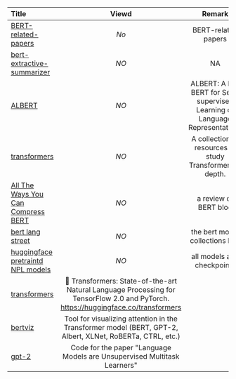 | Title | Viewd | Remark |
| :---- | :----: | :----: |
| [BERT-related-papers](https://github.com/tomohideshibata/BERT-related-papers) | *No* | BERT-related papers  |
| [bert-extractive-summarizer](https://github.com/dmmiller612/bert-extractive-summarizer) | *NO* |  NA  |
| [ALBERT](https://github.com/google-research/ALBERT) | *NO* | ALBERT: A Lite BERT for Self-supervised Learning of Language Representations |
| [transformers](https://github.com/sannykim/transformers) | *NO* | A collection of resources to study Transformers in depth. |
| [All The Ways You Can Compress BERT](http://mitchgordon.me/machine/learning/2019/11/18/all-the-ways-to-compress-BERT.html) | *NO* | a review of BERT blog |
| [bert lang street](https://bertlang.unibocconi.it/) | *NO* |the bert model collections hub |
| [huggingface pretraintd NPL models](https://huggingface.co/models) | *NO* | all models and checkpoints |
|[transformers](https://github.com/huggingface/transformers)|🤗 Transformers: State-of-the-art Natural Language Processing for TensorFlow 2.0 and PyTorch. https://huggingface.co/transformers|
|[bertviz](https://github.com/jessevig/bertviz)|Tool for visualizing attention in the Transformer model (BERT, GPT-2, Albert, XLNet, RoBERTa, CTRL, etc.)|
|[gpt-2](https://github.com/openai/gpt-2)|Code for the paper "Language Models are Unsupervised Multitask Learners" |


